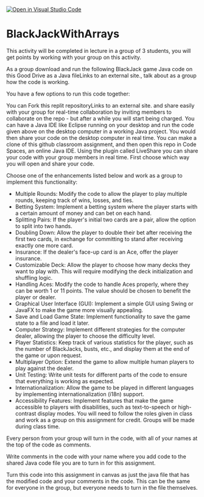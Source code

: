 [![Open in Visual Studio Code](https://classroom.github.com/assets/open-in-vscode-2e0aaae1b6195c2367325f4f02e2d04e9abb55f0b24a779b69b11b9e10269abc.svg)](https://classroom.github.com/online_ide?assignment_repo_id=20309104&assignment_repo_type=AssignmentRepo)
# BlackJackWithArrays

This activity will be completed in lecture in a group of 3 students, you will get points by working with your group on this activity.

As a group download and run the following BlackJack game Java code on this Good Drive as a Java fileLinks to an external site., talk about as a group how the code is working.

You have a few options to run this code together:

You can Fork this replit repositoryLinks to an external site. and share easily with your group for real-time collaboration by inviting members to collaborate on the repo - but after a while you will start being charged.
You can have a Java IDE like Eclipse running on your desktop and run the code given above on the desktop computer in a working Java project.  You would then share your code on the desktop computer in real time.
You can make a clone of this github classroom assignment, and then open this repo in Code Spaces, an online Java IDE.  Using the plugin called LiveShare you can share your code with your group members in real time.
First choose which way you will open and share your code.

Choose one of the enhancements listed below and work as a group to implement this functionality:

* Multiple Rounds: Modify the code to allow the player to play multiple rounds, keeping track of wins, losses, and ties.
* Betting System: Implement a betting system where the player starts with a certain amount of money and can bet on each hand.
* Splitting Pairs: If the player's initial two cards are a pair, allow the option to split into two hands.
* Doubling Down: Allow the player to double their bet after receiving the first two cards, in exchange for committing to stand after receiving exactly one more card.
* Insurance: If the dealer's face-up card is an Ace, offer the player insurance.
* Customizable Deck: Allow the player to choose how many decks they want to play with. This will require modifying the deck initialization and shuffling logic.
* Handling Aces: Modify the code to handle Aces properly, where they can be worth 1 or 11 points. The value should be chosen to benefit the player or dealer.
* Graphical User Interface (GUI): Implement a simple GUI using Swing or JavaFX to make the game more visually appealing.
* Save and Load Game State: Implement functionality to save the game state to a file and load it later.
* Computer Strategy: Implement different strategies for the computer dealer, allowing the player to choose the difficulty level.
* Player Statistics: Keep track of various statistics for the player, such as the number of BlackJacks, busts, etc., and display them at the end of the game or upon request.
* Multiplayer Option: Extend the game to allow multiple human players to play against the dealer.
* Unit Testing: Write unit tests for different parts of the code to ensure that everything is working as expected.
* Internationalization: Allow the game to be played in different languages by implementing internationalization (i18n) support.
* Accessibility Features: Implement features that make the game accessible to players with disabilities, such as text-to-speech or high-contrast display modes.
You will need to follow the roles given in class and work as a group on this assignment for credit. Groups will be made during class time.

Every person from your group will turn in the code, with all of your names at the top of the code as comments.  

Write comments in the code with your name where you add code to the shared Java code file you are to turn in for this assignment.

Turn this code into this assignment in canvas as just the java file that has the modified code and your comments in the code.  This can be the same for everyone in the group, but everyone needs to turn in the file themselves.  
